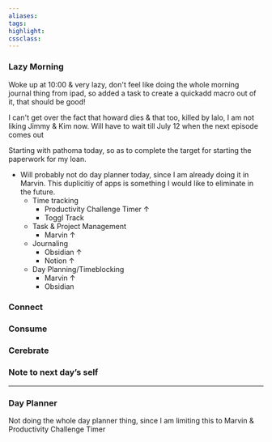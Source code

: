 ```yaml
---
aliases:  
tags:
highlight:  
cssclass:
---
```


### Lazy Morning
Woke up at 10:00 & very lazy, don't feel like doing the whole morning journal thing from ipad, so added a task to create a quickadd macro out of it, that should be good!

I can't get over the fact that howard dies & that too, killed by lalo, I am not liking Jimmy & Kim now. Will have to wait till July 12 when the next episode comes out

Starting with pathoma today, so as to complete the target for starting the paperwork for my loan.

- Will probably not do day planner today, since I am already doing it in Marvin. This duplicitiy of apps is something I would like to eliminate in the future.
	- Time tracking
		- Productivity Challenge Timer ↑
		- Toggl Track
	- Task & Project Management
		- Marvin ↑
	- Journaling
		- Obsidian ↑
		- Notion ↑
	- Day Planning/Timeblocking
		- Marvin ↑
		- Obsidian

### Connect 
### Consume
### Cerebrate
### Note to next day’s self
--- 
### Day Planner
Not doing the whole day planner thing, since I am limiting this to Marvin & Productivity Challenge Timer